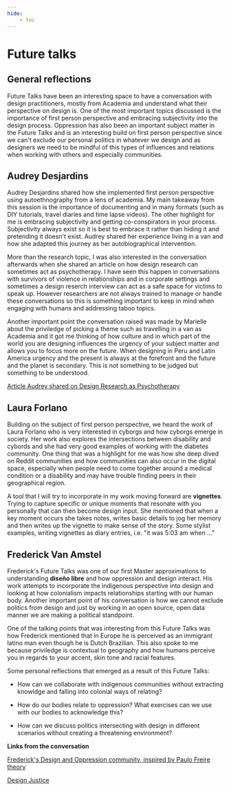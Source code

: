 ```yaml
---
hide:
    - toc
---
```


# Future talks

## General reflections

Future Talks have been an interesting space to have a conversation with design practitioners, mostly from Academia and understand what their perspective on design is. One of the most important topics discussed is the importance of first person perspective and embracing subjectivity into the design process. Oppression has also been an important subject matter in the Future Talks and is an interesting build on first person perspective since we can't exclude our personal politics in whatever we design and as designers we need to be mindful of this types of influences and relations when working with others and especially communities.

## Audrey Desjardins

Audrey Desjardins shared how she implemented first person perspective using autoethnography from a lens of academia. My main takeaway from this session is the importance of documenting and in many formats (such as DIY tutorials, travel diaries and time lapse videos). The other highlight for me is embracing subjectivity and getting co-conspirators in your process. Subjectivity always exist so it is best to embrace it rather than hiding it and pretending it doesn't exist. Audrey shared her experience living in a van and how she adapted this journey as her autobiographical intervention.

More than the research topic, I was also interested in the conversation afterwards when she shared an article on how design research can sometimes act as psychotherapy. I have seen this happen in conversations with survivors of violence in relationships and in corporate settings and sometimes a design reserch interview can act as a safe space for victims to speak up. However researchers are not always trained to manage or handle these conversations so this is something important to keep in mind when engaging with humans and addressing taboo topics.

Another important point the conversation raised was made by Marielle about the priviledge of picking a theme such as travelling in a van as Academia and it got me thinking of how culture and in which part of the world you are designing influences the urgency of your subject matter and allows you to focus more on the future. When designing in Peru and Latin America urgency and the present is always at the forefront and the future and the planet is secondary. This is not something to be judged but something to be understood.

[Article Audrey shared on Design Research as Psychotherapy](https://www.researchgate.net/profile/Tad-Hirsch/publication/339844239_Practicing_Without_a_License_Design_Research_as_Psychotherapy/links/5e68d0f992851c7ce05b4834/Practicing-Without-a-License-Design-Research-as-Psychotherapy.pdf)

## Laura Forlano

Building on the subject of first person perspective, we heard the work of Laura Forlano who is very interested in cyborgs and how cyborgs emerge in society. Her work also explores the intersections between disability and cybords and she had very good examples of working with the diabetes community. One thing that was a highlight for me was how she deep dived on Reddit communities and how communities can also occur in the digital space, especially when people need to come together around a medical condition or a disability and may have trouble finding peers in their geographical region.

A tool that I will try to incorporate in my work moving forward are **vignettes**. Trying to capture specific or unique moments that resonate with you personally that can then become design input. She mentioned that when a key moment occurs she takes notes, writes basic details to jog her memory and then writes up the vignette to make sense of the story. Some stylist examples, writing vignettes as diary entries, i.e. "it was 5:03 am when ..."

## Frederick Van Amstel

Frederick's Future Talks was one of our first Master approximations to understanding **diseño libre** and how oppression and design interact. His work attempts to incorporate the indigenous perspective into design and looking at how colonialism impacts relationships starting with our human body. Another important point of his conversation is how we cannot exclude politics from design and just by working in an open source, open data manner we are making a political standpoint.

One of the talking points that was interesting from this Future Talks was how Frederick mentioned that in Europe he is perceived as an immigrant latino man even though he is Dutch Brazilian. This also spoke to me because priviledge is contextual to geography and how humans perceive you in regards to your accent, skin tone and racial features.

Some personal reflections that emerged as a result of this Future Talks:

- How can we collaborate with indigenous communities without extracting knowldge and falling into colonial ways of relating?

- How do our bodies relate to oppression? What exercises can we use with our bodies to acknowledge this?

- How can we discuss politics intersecting with design in different scenarios without creating a threatening environment?


**Links from the conversation**

[Frederick's Design and Oppression community, inspired by Paulo Freire theory](https://www.designeopressao.org/designs-of-the-oppressed/)

[Design Justice](https://designjustice.org/)
